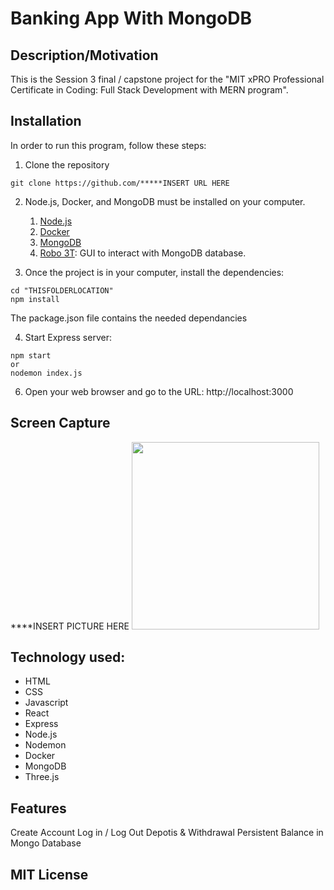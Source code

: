 # Banking App With MongoDB

## Description/Motivation
This is the Session 3 final / capstone project for the "MIT xPRO Professional Certificate in Coding: Full Stack Development with MERN program".

## Installation
In order to run this program, follow these steps:

1. Clone the repository
```
git clone https://github.com/*****INSERT URL HERE
```

2. Node.js, Docker, and MongoDB must be installed on your computer.
   1. [Node.js](https://nodejs.org/en/)
   2. [Docker](https://docs.docker.com/get-docker/)
   3. [MongoDB](https://docs.mongodb.com/manual/administration/install-community/)
   4. [Robo 3T](https://robomongo.org/): GUI to interact with MongoDB database.

3. Once the project is in your computer, install the dependencies:

```
cd "THISFOLDERLOCATION"
npm install
```
The package.json file contains the needed dependancies

4. Start Express server:  

```
npm start
or
nodemon index.js
```

6. Open your web browser and go to the URL: http://localhost:3000

## Screen Capture
****INSERT PICTURE HERE
<img src="./img/SCREENSHOT.png" width="300">

## Technology used:
* HTML  
* CSS  
* Javascript  
* React
* Express  
* Node.js
* Nodemon
* Docker  
* MongoDB  
* Three.js

## Features
Create Account
Log in / Log Out
Depotis & Withdrawal
Persistent Balance in Mongo Database

## MIT License